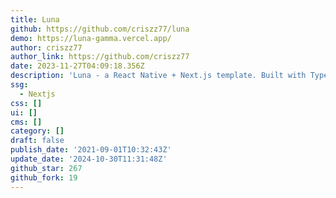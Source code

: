 ```yaml
---
title: Luna
github: https://github.com/criszz77/luna
demo: https://luna-gamma.vercel.app/
author: criszz77
author_link: https://github.com/criszz77
date: 2023-11-27T04:09:18.356Z
description: 'Luna - a React Native + Next.js template. Built with TypeScript :heart:'
ssg:
  - Nextjs
css: []
ui: []
cms: []
category: []
draft: false
publish_date: '2021-09-01T10:32:43Z'
update_date: '2024-10-30T11:31:48Z'
github_star: 267
github_fork: 19
---
```

